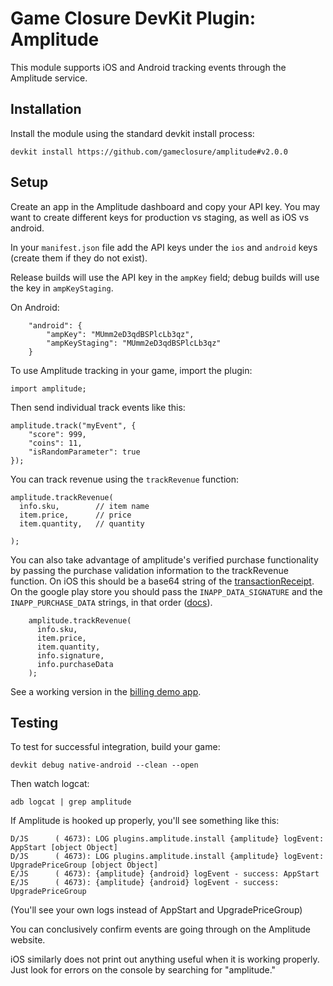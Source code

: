 # Game Closure DevKit Plugin: Amplitude

This module supports iOS and Android tracking events through the Amplitude service.

## Installation
Install the module using the standard devkit install process:

~~~
devkit install https://github.com/gameclosure/amplitude#v2.0.0
~~~

## Setup

Create an app in the Amplitude dashboard and copy your API key. You may want to
create different keys for production vs staging, as well as iOS vs android.

In your `manifest.json` file add the API keys under the `ios` and `android` keys
(create them if they do not exist).

Release builds will use the API key in the `ampKey` field; debug builds will use
the key in `ampKeyStaging`.


On Android:
~~~
    "android": {
        "ampKey": "MUmm2eD3qdBSPlcLb3qz",
        "ampKeyStaging": "MUmm2eD3qdBSPlcLb3qz"
    }
~~~




To use Amplitude tracking in your game, import the plugin:

~~~
import amplitude;
~~~

Then send individual track events like this:

~~~
amplitude.track("myEvent", {
    "score": 999,
    "coins": 11,
    "isRandomParameter": true
});
~~~

You can track revenue using the `trackRevenue` function:

~~~
amplitude.trackRevenue(
  info.sku,        // item name
  item.price,      // price
  item.quantity,   // quantity

);
~~~

You can also take advantage of amplitude's verified purchase functionality
by passing the purchase validation information to the trackRevenue function.
On iOS this should be a base64 string of the
[transactionReceipt](https://developer.apple.com/library/ios/documentation/StoreKit/Reference/SKPaymentTransaction_Class/index.html#//apple_ref/occ/instp/SKPaymentTransaction/payment).
On the google play store you should pass the `INAPP_DATA_SIGNATURE` and the
`INAPP_PURCHASE_DATA` strings, in that order
([docs](http://developer.android.com/google/play/billing/billing_integrate.html#Purchase)).

~~~
    amplitude.trackRevenue(
      info.sku,
      item.price,
      item.quantity,
      info.signature,
      info.purchaseData
    );
~~~

See a working version in the [billing demo
app](https://github.com/gameclosure/demoBilling).


## Testing

To test for successful integration, build your game:

~~~
devkit debug native-android --clean --open
~~~

Then watch logcat:

~~~
adb logcat | grep amplitude
~~~

If Amplitude is hooked up properly, you'll see something like this:

~~~
D/JS      ( 4673): LOG plugins.amplitude.install {amplitude} logEvent:  AppStart [object Object]
D/JS      ( 4673): LOG plugins.amplitude.install {amplitude} logEvent:  UpgradePriceGroup [object Object]
E/JS      ( 4673): {amplitude} {android} logEvent - success: AppStart
E/JS      ( 4673): {amplitude} {android} logEvent - success: UpgradePriceGroup
~~~

(You'll see your own logs instead of AppStart and UpgradePriceGroup)

You can conclusively confirm events are going through on the Amplitude website.

iOS similarly does not print out anything useful when it is working properly. Just look for errors on the console by searching for "amplitude."
